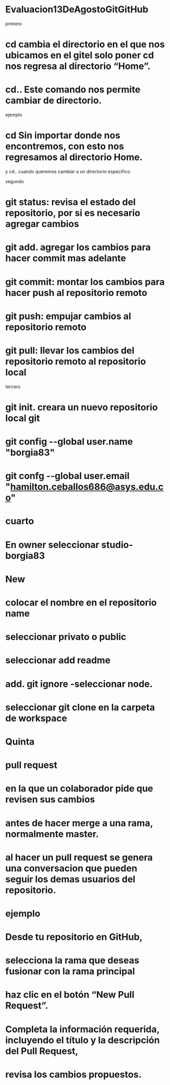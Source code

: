 # Evaluacion13DeAgostoGitGitHub

primero
# cd cambia el directorio en el que nos ubicamos en el gitel solo poner cd nos regresa al directorio “Home”. 
# cd.. Este comando nos permite cambiar de directorio.

ejemplo
 
# cd Sin importar donde nos encontremos, con esto nos regresamos al directorio Home.
y cd.. cuando queremos cambiar a un directorio especifico.

segundo

# git status: revisa el estado del repositorio, por si es necesario agregar cambios

# git add. agregar los cambios para hacer commit mas adelante

# git commit: montar los cambios para hacer push al repositorio remoto

# git push: empujar cambios al repositorio remoto

# git pull: llevar los cambios del repositorio remoto al repositorio local

tercero

# git init. creara un nuevo repositorio local git

# git config --global user.name "borgia83"

# git confg --global user.email "hamilton.ceballos686@asys.edu.co" 

# cuarto

# En owner seleccionar studio-borgia83
# New 
# colocar  el nombre en el repositorio name
# seleccionar privato o public
# seleccionar add readme 
# add. git ignore -seleccionar node. 
# seleccionar git clone en la carpeta de workspace

# Quinta

# pull request

# en la que un colaborador pide que revisen sus cambios
# antes de hacer merge a una rama, normalmente master.
# al hacer un pull request se genera una conversacion que pueden seguir los demas usuarios del repositorio. 
 
# ejemplo

# Desde tu repositorio en GitHub, 
# selecciona la rama que deseas fusionar con la rama principal 
# haz clic en el botón “New Pull Request”. 
# Completa la información requerida, incluyendo el título y la descripción del Pull Request, 
# revisa los cambios propuestos.
